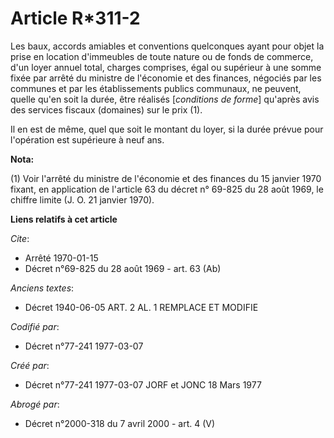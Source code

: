 # Article R*311-2

Les baux, accords amiables et conventions quelconques ayant pour objet la prise en location d'immeubles de toute nature ou de
fonds de commerce, d'un loyer annuel total, charges comprises, égal ou supérieur à une somme fixée par arrêté du ministre de
l'économie et des finances, négociés par les communes et par les établissements publics communaux, ne peuvent, quelle qu'en
soit la durée, être réalisés [*conditions de forme*] qu'après avis des services fiscaux (domaines) sur le prix (1).

Il en est de même, quel que soit le montant du loyer, si la durée prévue pour l'opération est supérieure à neuf ans.

**Nota:**

(1) Voir l'arrêté du ministre de l'économie et des finances du 15 janvier 1970 fixant, en application de l'article 63 du
décret n° 69-825 du 28 août 1969, le chiffre limite (J. O. 21 janvier 1970).

**Liens relatifs à cet article**

_Cite_:

  - Arrêté  1970-01-15
  - Décret n°69-825 du 28 août 1969 - art. 63 (Ab)

_Anciens textes_:

  - Décret  1940-06-05 ART. 2 AL. 1 REMPLACE ET MODIFIE

_Codifié par_:

  - Décret n°77-241 1977-03-07

_Créé par_:

  - Décret n°77-241 1977-03-07 JORF et JONC 18 Mars 1977

_Abrogé par_:

  - Décret n°2000-318 du 7 avril 2000 - art. 4 (V)
